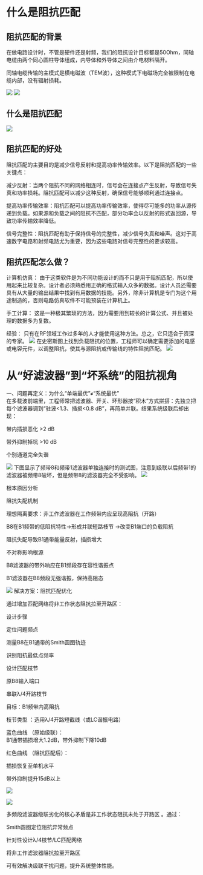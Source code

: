 
# 什么是阻抗匹配

## 阻抗匹配的背景

在做电路设计时，不管是硬件还是射频，我们的阻抗设计目标都是50Ohm，同轴电缆由两个同心圆柱导体组成，内导体和外导体之间由介电材料隔开。

同轴电缆传输的主模式是横电磁波（TEM波），这种模式下电磁场完全被限制在电缆内部，没有辐射损耗。

![](https://raw.githubusercontent.com/LeroyK111/pictureBed/master/20241207175004.png)
![](https://raw.githubusercontent.com/LeroyK111/pictureBed/master/20241207175050.png)
## 什么是阻抗匹配
![](https://raw.githubusercontent.com/LeroyK111/pictureBed/master/20241207175120.png)

## 阻抗匹配的好处

阻抗匹配的主要目的是减少信号反射和提高功率传输效率。以下是阻抗匹配的一些关键点：    

减少反射：当两个阻抗不同的网络相连时，信号会在连接点产生反射，导致信号失真和功率损耗。阻抗匹配可以减少这种反射，确保信号能够顺利通过连接点。

提高功率传输效率：阻抗匹配可以提高功率传输效率，使得尽可能多的功率从源传递到负载。如果源和负载之间的阻抗不匹配，部分功率会以反射的形式返回源，导致功率传输效率降低。

信号完整性：阻抗匹配有助于保持信号的完整性，减少信号失真和噪声。这对于高速数字电路和射频电路尤为重要，因为这些电路对信号完整性的要求较高。

## 阻抗匹配怎么做？
计算机仿真： 由于这类软件是为不同功能设计的而不只是用于阻抗匹配，所以使用起来比较复杂。设计者必须熟悉用正确的格式输入众多的数据。设计人员还需要具有从大量的输出结果中找到有用数据的技能。另外，除非计算机是专门为这个用途制造的，否则电路仿真软件不可能预装在计算机上。

手工计算： 这是一种极其繁琐的方法，因为需要用到较长的计算公式、并且被处理的数据多为复数。

经验： 只有在RF领域工作过多年的人才能使用这种方法。总之，它只适合于资深的专家。
![](https://raw.githubusercontent.com/LeroyK111/pictureBed/master/20241207175245.png)
在史密斯图上找到负载阻抗的位置，工程师可以确定需要添加的电感或电容元件，以调整阻抗，使其与源阻抗或传输线的特性阻抗匹配。
![](https://raw.githubusercontent.com/LeroyK111/pictureBed/master/20241207175306.png)

# 从“好滤波器”到“坏系统”的阻抗视角

一、问题再定义：为什么“单端最优”≠“系统最优”            
在多载波前端里，工程师常把滤波器、开关、环形器按“积木”方式拼搭：先独立把每个滤波器调到“驻波<1.3、插损<0.8 dB”，再简单并联。结果系统级联后却出现：

带内插损恶化 >2 dB

带外抑制掉坑 >10 dB

个别通道完全失谐

![](https://raw.githubusercontent.com/LeroyK111/pictureBed/master/20251020173520.png)
下图显示了频带8和频带1滤波器单独连接时的测试图，注意到级联以后频带1的滤波器被频带8破坏，但是频带8的滤波器完全不受影响。
![](https://raw.githubusercontent.com/LeroyK111/pictureBed/master/20251020173541.png)

根本原因分析

阻抗失配机制

理想隔离要求：非工作滤波器在工作频带内应呈现高阻抗（开路）

B8在B1频带的低阻抗特性→形成并联短路枝节 →改变B1端口的负载阻抗

阻抗失配导致B1通带能量反射，插损增大

不对称影响根源

B8滤波器的带外响应在B1频段存在容性谐振点

B1滤波器在B8频段无强谐振，保持高阻态

![](https://raw.githubusercontent.com/LeroyK111/pictureBed/master/20251020173624.png)
解决方案：阻抗匹配优化

通过增加匹配网络将非工作状态阻抗拉至开路区：

设计步骤

定位问题频点

测量B8在B1通带的Smith圆图轨迹

识别阻抗最低点频率

设计匹配枝节

原B8输入端口

串联λ/4开路枝节

目标：B1频带内高阻抗

枝节类型 ：选用λ/4开路短截线（或LC谐振电路）

蓝色曲线 （原始级联）：            
B1通带插损增大1.2dB，带外抑制下降10dB

红色曲线 （阻抗匹配后）：

插损恢复至单机水平

带外抑制提升15dB以上

![](https://raw.githubusercontent.com/LeroyK111/pictureBed/master/20251020173700.png)

![](https://raw.githubusercontent.com/LeroyK111/pictureBed/master/20251020173719.png)

多频段滤波器级联劣化的核心矛盾是非工作状态阻抗未处于开路区 。通过：

Smith圆图定位阻抗异常频点

针对性设计λ/4枝节/LC匹配网络

将非工作滤波器阻抗拉至开路区

可有效解决级联干扰问题，提升系统整体性能。








